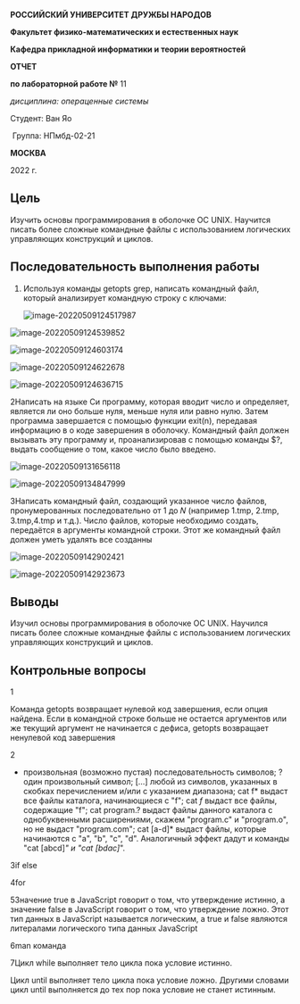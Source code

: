 **РОССИЙСКИЙ УНИВЕРСИТЕТ ДРУЖБЫ НАРОДОВ**

**Факультет физико-математических и естественных наук**

**Кафедра прикладной информатики и теории вероятностей**

 

 

 

 

 

**ОТЧЕТ** 

**по лабораторной работе №**  11

*дисциплина:* *операценные системы*

 

 

 

 

 

 

 

 

 

Студент: Ван Яо                  

 

​                                      Группа:  НПмбд-02-21                  

 

 

 

 

 

 

 

**МОСКВА**

2022  г.



## Цель

Изучить основы программирования в оболочке ОС UNIX. Научится писать более сложные командные файлы с использованием логических управляющих конструкций и циклов.

## Последовательность выполнения работы

1. Используя команды getopts grep, написать командный файл, который анализирует командную строку с ключами:

   ![image-20220509124517987](C:\Users\王耀\AppData\Roaming\Typora\typora-user-images\image-20220509124517987.png)

![image-20220509124539852](C:\Users\王耀\AppData\Roaming\Typora\typora-user-images\image-20220509124539852.png)

![image-20220509124603174](C:\Users\王耀\AppData\Roaming\Typora\typora-user-images\image-20220509124603174.png)

![image-20220509124622678](C:\Users\王耀\AppData\Roaming\Typora\typora-user-images\image-20220509124622678.png)

![image-20220509124636715](C:\Users\王耀\AppData\Roaming\Typora\typora-user-images\image-20220509124636715.png)

2Написать на языке Си программу, которая вводит число и определяет, является ли оно больше нуля, меньше нуля или равно нулю. Затем программа завершается с помощью функции exit(n), передавая информацию в о коде завершения в оболочку. Командный файл должен вызывать эту программу и, проанализировав с помощью команды $?, выдать сообщение о том, какое число было введено.

![image-20220509131656118](C:\Users\王耀\AppData\Roaming\Typora\typora-user-images\image-20220509131656118.png)

![image-20220509134847999](C:\Users\王耀\AppData\Roaming\Typora\typora-user-images\image-20220509134847999.png)

3Написать командный файл, создающий указанное число файлов, пронумерованных последовательно от 1 до 𝑁 (например 1.tmp, 2.tmp, 3.tmp,4.tmp и т.д.). Число файлов, которые необходимо создать, передаётся в аргументы командной строки. Этот же командный файл должен уметь удалять все созданны

![image-20220509142902421](C:\Users\王耀\AppData\Roaming\Typora\typora-user-images\image-20220509142902421.png)

![image-20220509142923673](C:\Users\王耀\AppData\Roaming\Typora\typora-user-images\image-20220509142923673.png)

## Выводы

Изучил основы программирования в оболочке ОС UNIX. Научился писать более
сложные командные файлы с использованием логических управляющих конструкций
и циклов.

## Контрольные вопросы

1

Команда getopts возвращает нулевой код завершения, если опция найдена. Если в командной строке больше не остается аргументов или же текущий аргумент не начинается с дефиса, getopts возвращает ненулевой код завершения

2

* произвольная (возможно пустая) последовательность символов;
? один произвольный символ;
[...] любой из символов, указанных в скобках перечислением и/или с указанием диапазона;
cat f* выдаст все файлы каталога, начинающиеся с "f";
cat *f* выдаст все файлы, содержащие "f";
cat program.? выдаст файлы данного каталога с однобуквенными расширениями, скажем "program.c" и "program.o", но не выдаст "program.com";
cat [a-d]* выдаст файлы, которые начинаются с "a", "b", "c", "d". Аналогичный эффект дадут и команды "cat [abcd]*" и "cat [bdac]*".

3if else

4for

5Значение true в JavaScript говорит о том, что утверждение истинно, а значение false в JavaScript говорит о том, что утверждение ложно. Этот тип данных в JavaScript называется логическим, а true и false являются литералами логического типа данных JavaScript

6man команда

7Цикл while выполняет тело цикла пока условие истинно.

Цикл until выполняет тело цикла пока условие ложно. Другими словами цикл until выполняется до тех пор пока условие не станет истинным.

